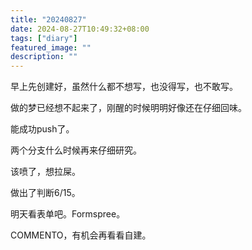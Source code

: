 ```yaml
---
title: "20240827"
date: 2024-08-27T10:49:32+08:00
tags: ["diary"]
featured_image: ""
description: ""
---
```


早上先创建好，虽然什么都不想写，也没得写，也不敢写。

做的梦已经想不起来了，刚醒的时候明明好像还在仔细回味。

能成功push了。

两个分支什么时候再来仔细研究。

该喷了，想拉屎。

做出了判断6/15。

明天看表单吧。Formspree。

COMMENTO，有机会再看看自建。